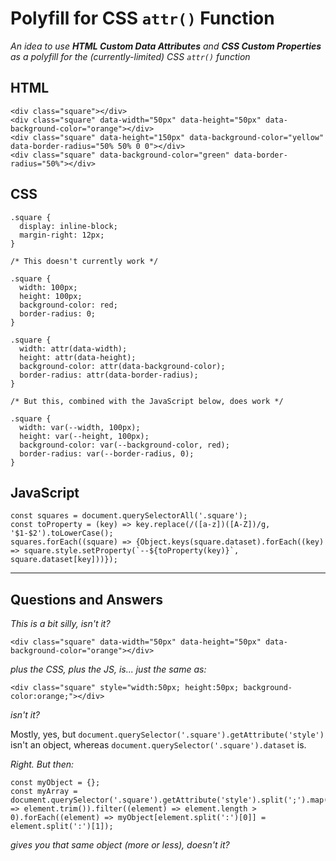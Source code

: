 # Polyfill for CSS `attr()` Function
*An idea to use **HTML Custom Data Attributes** and **CSS Custom Properties** as a polyfill for the (currently-limited) CSS `attr()` function*

## HTML
```
<div class="square"></div>
<div class="square" data-width="50px" data-height="50px" data-background-color="orange"></div>
<div class="square" data-height="150px" data-background-color="yellow" data-border-radius="50% 50% 0 0"></div>
<div class="square" data-background-color="green" data-border-radius="50%"></div>
```

## CSS

```
.square {
  display: inline-block;
  margin-right: 12px;
}
```

```
/* This doesn't currently work */

.square {
  width: 100px;
  height: 100px;
  background-color: red;
  border-radius: 0;
}

.square {
  width: attr(data-width);
  height: attr(data-height);
  background-color: attr(data-background-color);
  border-radius: attr(data-border-radius);
}
```

```
/* But this, combined with the JavaScript below, does work */

.square {
  width: var(--width, 100px);
  height: var(--height, 100px);
  background-color: var(--background-color, red);
  border-radius: var(--border-radius, 0);
}
```

## JavaScript

```
const squares = document.querySelectorAll('.square');
const toProperty = (key) => key.replace(/([a-z])([A-Z])/g, '$1-$2').toLowerCase();
squares.forEach((square) => {Object.keys(square.dataset).forEach((key) => square.style.setProperty(`--${toProperty(key)}`, square.dataset[key]))});
```

_______

## Questions and Answers

*This is a bit silly, isn't it?*
```
<div class="square" data-width="50px" data-height="50px" data-background-color="orange"></div>
```
*plus the CSS, plus the JS, is... just the same as:*
```
<div class="square" style="width:50px; height:50px; background-color:orange;"></div>
```
*isn't it?*

Mostly, yes, but `document.querySelector('.square').getAttribute('style')` isn't an object, whereas `document.querySelector('.square').dataset` is.

*Right. But then:*

```
const myObject = {};
const myArray = document.querySelector('.square').getAttribute('style').split(';').map((element) => element.trim()).filter((element) => element.length > 0).forEach((element) => myObject[element.split(':')[0]] = element.split(':')[1]);
```

*gives you that same object (more or less), doesn't it?*
